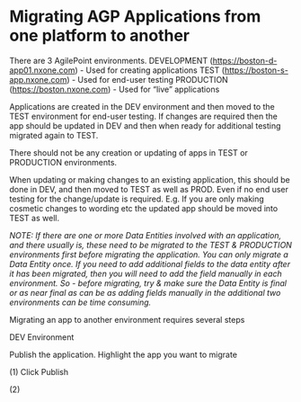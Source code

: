 # Migrating AGP Applications from one platform to another

There are 3 AgilePoint environments. DEVELOPMENT (https://boston-d-app01.nxone.com) - Used for creating applications TEST (https://boston-s-app.nxone.com) - Used for end-user testing PRODUCTION (https://boston.nxone.com) - Used for “live” applications

Applications are created in the DEV environment and then moved to the TEST environment for end-user testing. If changes are required then the app should be updated in DEV and then when ready for additional testing migrated again to TEST.

There should not be any creation or updating of apps in TEST or PRODUCTION environments.

When updating or making changes to an existing application, this should be done in DEV, and then moved to TEST as well as PROD. Even if no end user testing for the change/update is required. E.g. If you are only making cosmetic changes to wording etc the updated app should be moved into TEST as well.

_NOTE: If there are one or more Data Entities involved with an application, and there usually is, these need to be migrated to the TEST & PRODUCTION environments first before migrating the application. You can only migrate a Data Entity once. If you need to add additional fields to the data entity after it has been migrated, then you will need to add the field manually in each environment. So - before migrating, try & make sure the Data Entity is final or as near final as can be as adding fields manually in the additional two environments can be time consuming._

Migrating an app to another environment requires several steps&#x20;

DEV Environment&#x20;

Publish the application. Highlight the app you want to migrate&#x20;

(1) Click Publish&#x20;

(2)

